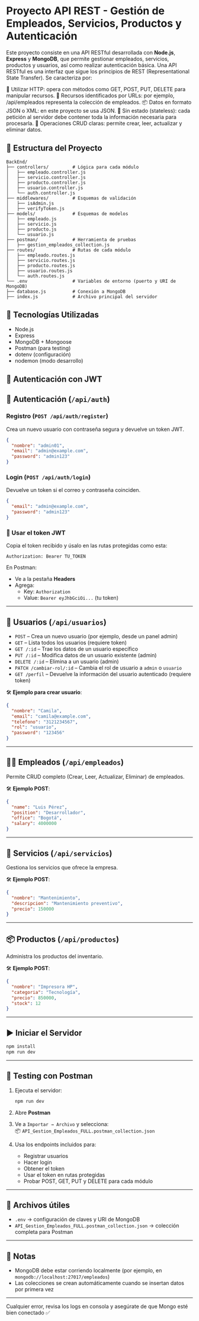 # Proyecto API REST - Gestión de Empleados, Servicios, Productos y Autenticación

Este proyecto consiste en una API RESTful desarrollada con **Node.js**, **Express** y **MongoDB**, que permite gestionar empleados, servicios, productos y usuarios, así como realizar autenticación básica.
Una API RESTful es una interfaz que sigue los principios de REST (Representational State Transfer). Se caracteriza por:

📍 Utilizar HTTP: opera con métodos como GET, POST, PUT, DELETE para manipular recursos.
🧩 Recursos identificados por URLs: por ejemplo, /api/empleados representa la colección de empleados.
📦 Datos en formato JSON o XML: en este proyecto se usa JSON.
🔁 Sin estado (stateless): cada petición al servidor debe contener toda la información necesaria para procesarla.
🔄 Operaciones CRUD claras: permite crear, leer, actualizar y eliminar datos.

## 📁 Estructura del Proyecto

```
BackEnd/
├── controllers/         # Lógica para cada módulo
│   ├── empleado.controller.js
│   ├── servicio.controller.js
│   ├── producto.controller.js
│   ├── usuario.controller.js
│   └── auth.controller.js
├── middlewares/         # Esquemas de validación
│   ├── isAdmin.js
│   ├── verifyToken.js
├── models/              # Esquemas de modelos
│   ├── empleado.js
│   ├── servicio.js
│   ├── producto.js
│   └── usuario.js
├── postman/             # Herramienta de pruebas
│   ├── gestion_empleados_collection.js
├── routes/              # Rutas de cada módulo
│   ├── empleado.routes.js
│   ├── servicio.routes.js
│   ├── producto.routes.js
│   ├── usuario.routes.js
│   └── auth.routes.js
└── .env                 # Variables de entorno (puerto y URI de MongoDB)
├── database.js          # Conexión a MongoDB
├── index.js             # Archivo principal del servidor

```

## 🚀 Tecnologías Utilizadas

* Node.js
* Express
* MongoDB + Mongoose
* Postman (para testing)
* dotenv (configuración)
* nodemon (modo desarrollo)

## 🔐 Autenticación con JWT

## 🔐 Autenticación (`/api/auth`)

### Registro (`POST /api/auth/register`)
Crea un nuevo usuario con contraseña segura y devuelve un token JWT.

```json
{
  "nombre": "admin01",
  "email": "admin@example.com",
  "password": "admin123"
}
```

### Login (`POST /api/auth/login`)
Devuelve un token si el correo y contraseña coinciden.

```json
{
  "email": "admin@example.com",
  "password": "admin123"
}
```

### 🪪 Usar el token JWT
Copia el token recibido y úsalo en las rutas protegidas como esta:

```
Authorization: Bearer TU_TOKEN
```

En Postman:
- Ve a la pestaña **Headers**
- Agrega:  
  - Key: `Authorization`  
  - Value: `Bearer eyJhbGciOi...` (tu token)

---

## 👤 Usuarios (`/api/usuarios`)

- `POST` – Crea un nuevo usuario (por ejemplo, desde un panel admin)
- `GET` – Lista todos los usuarios (requiere token)
- `GET /:id` – Trae los datos de un usuario específico
- `PUT /:id` – Modifica datos de un usuario existente (admin)
- `DELETE /:id` – Elimina a un usuario (admin)
- `PATCH /cambiar-rol/:id` – Cambia el rol de usuario a `admin` o `usuario`
- `GET /perfil` – Devuelve la información del usuario autenticado (requiere token)

🛠️ **Ejemplo para crear usuario**:
```json
{
  "nombre": "Camila",
  "email": "camila@example.com",
  "telefono": "3121234567",
  "rol": "usuario",
  "password": "123456"
}
```

---

## 👨‍💼 Empleados (`/api/empleados`)

Permite CRUD completo (Crear, Leer, Actualizar, Eliminar) de empleados.

🛠️ **Ejemplo POST**:
```json
{
  "name": "Luis Pérez",
  "position": "Desarrollador",
  "office": "Bogotá",
  "salary": 4000000
}
```

---

## 🧰 Servicios (`/api/servicios`)

Gestiona los servicios que ofrece la empresa.

🛠️ **Ejemplo POST**:
```json
{
  "nombre": "Mantenimiento",
  "descripcion": "Mantenimiento preventivo",
  "precio": 150000
}
```

---

## 📦 Productos (`/api/productos`)

Administra los productos del inventario.

🛠️ **Ejemplo POST**:
```json
{
  "nombre": "Impresora HP",
  "categoria": "Tecnología",
  "precio": 850000,
  "stock": 12
}
```

---

## ▶️ Iniciar el Servidor

```bash
npm install
npm run dev
```

---

## 🧪 Testing con Postman

1. Ejecuta el servidor:  
   ```bash
   npm run dev
   ```

2. Abre **Postman**

3. Ve a `Importar → Archivo` y selecciona:  
   📦 `API_Gestion_Empleados_FULL.postman_collection.json`

4. Usa los endpoints incluidos para:
   - Registrar usuarios
   - Hacer login
   - Obtener el token
   - Usar el token en rutas protegidas
   - Probar POST, GET, PUT y DELETE para cada módulo

---

## 📁 Archivos útiles

- `.env` → configuración de claves y URI de MongoDB
- `API_Gestion_Empleados_FULL.postman_collection.json` → colección completa para Postman

---

## 📌 Notas

* MongoDB debe estar corriendo localmente (por ejemplo, en `mongodb://localhost:27017/empleados`)
* Las colecciones se crean automáticamente cuando se insertan datos por primera vez

---

Cualquier error, revisa los logs en consola y asegúrate de que Mongo esté bien conectado ✅